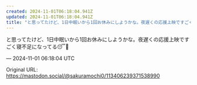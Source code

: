```yaml
---
created: 2024-11-01T06:18:04.941Z
updated: 2024-11-01T06:18:04.941Z
title: "と思ってたけど、1日中眠いから1回お休みにしようかな。夜遅くの応援上映ですごく寝[...]"
---
```


<p>と思ってたけど、1日中眠いから1回お休みにしようかな。夜遅くの応援上映ですごく寝不足になってる😴🐑</p>

&mdash; 2024-11-01 06:18:04 UTC

Original URL: https://mastodon.social/@sakuramochi0/113406239371538990
